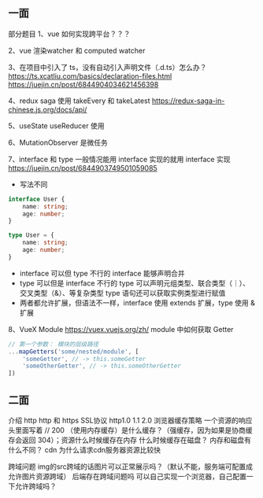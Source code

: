 ## 一面
部分题目
1、vue 如何实现跨平台？？？

2、vue 渲染watcher 和 computed watcher

3、在项目中引入了 ts，没有自动引入声明文件（.d.ts）怎么办？
https://ts.xcatliu.com/basics/declaration-files.html
https://juejin.cn/post/6844904034621456398

4、redux saga 使用 takeEvery 和 takeLatest
https://redux-saga-in-chinese.js.org/docs/api/

5、useState useReducer 使用

6、MutationObserver 是微任务

7、interface 和 type 
一般情况能用 interface 实现的就用 interface 实现 https://juejin.cn/post/6844903749501059085
- 写法不同
```ts
interface User {
    name: string;
    age: number;
}

type User = {
    name: string;
    age: number;
}
```
- interface 可以但 type 不行的
interface 能够声明合并
- type 可以但是 interface 不行的
type 可以声明元组类型、联合类型（｜）、交叉类型（&）、等复杂类型
type 语句还可以获取实例类型进行赋值
- 两者都允许扩展，但语法不一样，interface 使用 extends 扩展，type 使用 & 扩展

8、VueX Module https://vuex.vuejs.org/zh/
module 中如何获取 Getter
```js
// 第一个参数： 模块的层级路径
...mapGetters('some/nested/module', [
    'someGetter', // -> this.someGetter
    'someOtherGetter', // -> this.someOtherGetter
])
```

## 二面
介绍 http
http 和 https
SSL协议
http1.0 1.1 2.0
浏览器缓存策略 一个资源的响应头里面写着 // 200 （使用内存缓存）是什么缓存？（强缓存，因为如果是协商缓存会返回 304）；资源什么时候缓存在内存 什么时候缓存在磁盘？ 内存和磁盘有什么不同？
cdn 为什么请求cdn服务器资源比较快

跨域问题 img的src跨域的话图片可以正常展示吗？（默认不能，服务端可配置成允许图片资源跨域）
后端存在跨域问题吗
可以自己实现一个浏览器，自己配置一下允许跨域吗？



